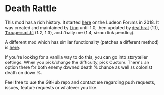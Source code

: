 ﻿# Death Rattle

This mod has a rich history. It started [here](https://ludeon.com/forums/index.php?topic=34469.0) on the Ludeon Forums in 2018. It was created and maintained by [Linq](https://steamcommunity.com/workshop/filedetails/?id=1552452572) until 1.0, then updated by [deathrat](https://steamcommunity.com/sharedfiles/filedetails/?id=2013400235) (1.1), [Troopersmith1](https://steamcommunity.com/sharedfiles/filedetails/?id=2206107940) (1.2, 1.3), and finally me (1.4, steam link pending).

A different mod which has similar functionality (patches a different method) is [here](https://steamcommunity.com/sharedfiles/filedetails/?id=1464742390).

If you're looking for a vanilla way to do this, you can go into storyteller settings. When you pick/change the difficulty, pick Custom. There's an option there for both enemy downed death % chance as well as colonist death on down %.

Feel free to use the GitHub repo and contact me regarding push requests, issues, feature requests or whatever you like.
